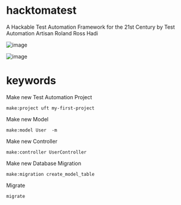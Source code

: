 # hacktomatest
A Hackable Test Automation Framework for the 21st Century by Test Automation Artisan Roland Ross Hadi

![image](https://user-images.githubusercontent.com/65001113/128213345-014f344f-1181-4bd2-8199-205c81281ce3.png)

![image](https://user-images.githubusercontent.com/65001113/128213590-5cbb3578-d8df-4bbb-8393-0c470da2ee14.png)



# keywords
Make new Test Automation Project
```
make:project uft my-first-project
```
Make new Model
```
make:model User  -m
```
Make new Controller
```
make:controller UserController
```
Make new Database Migration
```
make:migration create_model_table
```
Migrate
```
migrate
```
